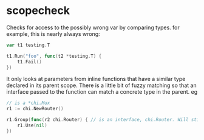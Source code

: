 scopecheck
==========

Checks for access to the possibly wrong var by comparing types. for example, this is nearly always wrong:

```go
var t1 testing.T

t1.Run("foo", func(t2 *testing.T) {
    t1.Fail()
})
```


It only looks at parameters from inline functions that have a similar type declared in its parent scope. There is a little bit of fuzzy matching so that an interface passed to the function can match a concrete type in the parent. eg 

```go
// is a *chi.Mux
r1 := chi.NewRouter()

r1.Group(func(r2 chi.Router) { // is an interface, chi.Router. Will still match
    r1.Use(nil)
})
``` 
